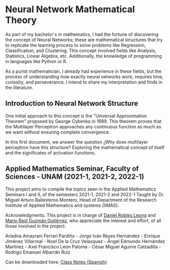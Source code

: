 # Neural Network Mathematical Theory
As part of my bachelor's in mathematics, I had the fortune of discovering the concept of Neural Networks; these are mathematical structures that try to replicate the learning process to solve problems like Regression, Classification, and Clustering. This concept involved fields like Analysis, Statistics, Linear Algebra, etc. Additionally, the knowledge of programming in languages like Python or R.

As a purist mathematician, I already had experience in these fields, but the process of understanding how exactly neural networks work, requires time, curiosity, and perseverance. I intend to share my interpretation and finds in the literature.

## Introduction to Neural Network Structure
One initial approach to this concept is the "Universal Approximation Theorem" proposed by George Cybenko in 1989. This theorem proves that the Multilayer Perceptron approaches any continuous function as much as we want without ensuring complete convergence.

In this first document, we answer the question ¿Why does multilayer perceptron have this structure? Exploring the mathematical concept of itself and the significates of activation functions.

## Applied Mathematics Seminar, Faculty of Sciences - UNAM (2021-1, 2021-2, 2022-1)
This project aims to compile the topics seen in the Applied Mathematics Seminars I and II, of the semesters 2021-1, 2021-2 and 2022-1 Taught by Dr. Miguel Arturo Ballesteros Montero, Head of Department of the Research Institute of Applied Mathematics and systems (IIMAS).

Acknowledgments:
This project is in charge of [Daniel Robles Leong](https://www.linkedin.com/in/danielrole/) and [Mario Raúl Guzmán Gutiérrez](https://www.linkedin.com/in/marioraulgz/), who appreciate the interest and effort, of all those involved in the project:

Ariadna Amayrani Ferrari Pardiño - Jorge Iván Reyes Hernández - Enrique Jiménez Villarreal - Noel De la Cruz Velasquez - Ángel Edmundo Hernández Martínez - Axel Francisco Leon Paloma - César Miguel Aguirre Calzadilla - Rodrigo Emanuel Albarrán Ruiz

Can be downloaded here: [Class Notes (Spanish)](https://github.com/danielrole/Portfolio/blob/main/MainNotas.pdf)
